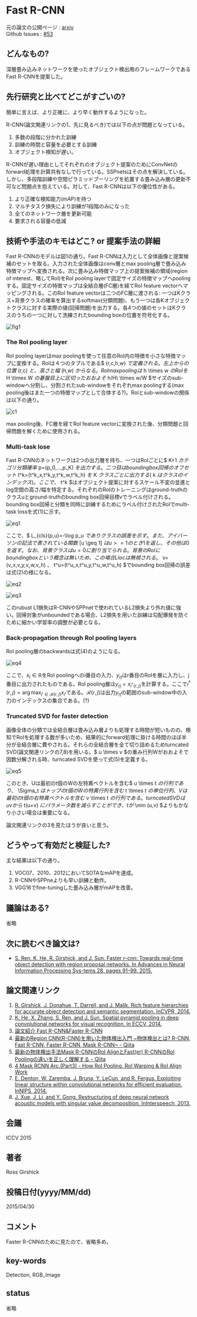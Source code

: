 # Fast R-CNN

元の論文の公開ページ : [arxiv](https://arxiv.org/abs/1504.08083)  
Github Issues : [#53](https://github.com/Obarads/obarads.github.io/issues/53)

## どんなもの?
深層畳み込みネットワークを使ったオブジェクト検出用のフレームワークであるFast R-CNNを提案した。

## 先行研究と比べてどこがすごいの?
簡単に言えば、より正確に、より早く動作するようになった。

R-CNN(論文関連リンクの1、先に見るべき)では以下の点が問題となっている。

1. 多数の段階に分かれた訓練
2. 訓練の時間と容量を必要とする訓練
3. オブジェクト検知が遅い。

R-CNNが遅い理由としてそれぞれのオブジェクト提案のためにConvNetのforward処理を計算共有なしで行っている。SSPnetsはその点を解決している。しかし、多段階訓練や空間ピラミッドプーリングを処置する畳み込み層の更新不可など問題点を抱えている。対して、Fast R-CNNは以下の優位性がある。

1. より正確な検知能力(mAP)を持つ
2. マルチタスク損失により訓練が1段階のみになった
3. 全てのネットワーク層を更新可能
4. 要求される容量の低減

## 技術や手法のキモはどこ? or 提案手法の詳細
Fast R-CNNのモデルは図1の通り。Fast R-CNNは入力として全体画像と提案候補のセットを取る。入力された全体画像はconv層とmax pooling層で畳み込み特徴マップへ変換される。次に畳み込み特徴マップ上の提案候補の領域(region of interest、略してRoI)をRoI pooling layerで固定サイズの特徴マップへpoolingする。固定サイズの特徴マップは全結合層(FC層)を経てRoI feature vectorへマッピングされる。このRoI feature vectorは二つのFC層に渡される: 一つはKクラス+背景クラスの確率を算出するsoftmax(分類問題)、もう一つは各Kオブジェクトクラスに対する実際の値(回帰問題)を出力する。各4つの値のセットはKクラスのうちの一つに対して洗練されたbounding boxの位置を符号化する。

![fig1](img/FR/fig1.png)

### The RoI pooling layer
RoI pooling layerはmax poolingを使って任意のRoI内の特徴を小さな特徴マップに変換する。RoIは４つのタプルである$ (r,c,h,w) $で定義される。左上からの位置$ (r,c) $と、高さと幅$ (h,w) $からなる。RoI max poolingは$ h \times w $のRoIを$ H \times W $の碁盤目上に区切ったおおよそ$ h/H\ \times w/W $サイズのsub-windowへ分割し、分割されたsub-windowをそれぞれmax poolingする(max pooling後はまた一つの特徴マップとして合体する?)。RoIとsub-windowの関係は以下の通り。

![c1](img/FR/c1.png)

max pooling後、FC層を経てRoI feature vectorに変換された後、分類問題と回帰問題を解くために使用される。

### Multi-task lose
Fast R-CNNのネットワークは2つの出力層を持ち、一つはRoIごとに$ K+1 $カテゴリ分類確率$ p=(p_0,...,p_K) $を出力する。二つ目はbounding box回帰のオフセット$ t^k=(t^k_x,t^k_y,t^k_w,t^k_h) $を$ K $クラスごとに出力する($ k $はクラスのインデックス)。ここで、$ t^k $はオブジェクト提案に対するスケール不変の並進とlog空間の高さ/幅を特定する。それぞれのRoIのトレーニングはground-truthのクラスuとground-truthのbounding box回帰目標vでラベル付けされる。bounding box回帰と分類を同時に訓練するためにラベル付けされたRoIでmulti-task lossを式(1)に示す。

![eq1](img/FR/eq1.png)

ここで、$ L_{cls}(p,u)=-\log p_u $でありクラスの誤差を示す。また、アイバーソンの記法で表されている関数$ [u \geq 1] $はu>=1のとき1を返し、その他は0を返す。なお、背景クラスはu=0に割り当てられる。背景のRoIにbounding boxという概念は無いため、この場合Llocは無視される。$ v=(v_x,v_y,v_w,v_h) $、$ t^u=(t^u_x,t^u_y,t^u_w,t^u_h) $でbounding box回帰の誤差は式(2)の様になる。

![eq2](img/FR/eq2.png)

![eq3](img/FR/eq3.png)

このrubust L1損失はR-CNNやSPPnetで使われているL2損失より外れ値に強い。回帰対象がunboundedである場合、L2損失を用いた訓練は勾配爆発を防ぐために細かい学習率の調整が必要となる。

### Back-propagation through RoI pooling layers
RoI pooling層のbackwardsは式(4)のようになる。

![eq4](img/FR/eq4.png)

ここで、$x_i \in \mathbb{R}$をRoI poolingへのi番目の入力、$y_{rj}$はr番目のRoIを層に入力し、j番目に出力されたものである。RoI pooling層は$y_{rj} =x_{i^* (r,j)}$を計算する。ここで$i^* (r,j) = \arg\max_{i' \in \mathcal{R} (r,j)} x_{i'}$である。$\mathcal{R} (r,j)$は出力$y_{rj}$の範囲のsub-window中の入力のインデックスの集合である。(?)

### Truncated SVD for faster detection
画像全体の分類では全結合層は畳み込み層よりも処理する時間が短いものの、検知でRoIを処理する数が多いため、結果的にforward処理に掛ける時間のほぼ半分が全結合層に費やされる。それらの全結合層を全て切り詰めるためturncated SVD(論文関連リンクの7,8)を用いる。$ u \times v $の重み行列Wがおおよそで因数分解される時、turncated SVDを使って式(5)を定義する。

![eq5](img/FR/eq5.png)

このとき、Uは最初のt個のWの左特異ベクトルを含む$ u \times t $の行列であり、$ \Sigma_t $はトップのt個のWの特異行列を含む$ t \times t $の単位行列、Vは最初のt個の右特異ベクトルを含む$ v \times t $の行列である。turncated SVDはuvから$ t(u+v) $にパラメータ数を減らすことができ、tが$ \min (u,v) $よりもかなり小さい場合は重要になる。

論文関連リンクの3を見たほうが良いと思う。

## どうやって有効だと検証した?
主な結果は以下の通り。

1. VOC07、2010、2012においてSOTAなmAPを達成。
2. R-CNNやSPPneよりも早い訓練と動作。
3. VGG16でfine-tuningした畳み込み層がmAPを改善。

## 議論はある?
省略

## 次に読むべき論文は?
- [S. Ren, K. He, R. Girshick, and J. Sun. Faster r-cnn: Towards real-time object detection with region proposal networks. In Advances in Neural Information Processing Sys-tems 28, pages 91–99. 2015.](https://arxiv.org/abs/1506.01497)

## 論文関連リンク
1. [R. Girshick, J. Donahue, T. Darrell, and J. Malik. Rich feature hierarchies for accurate object detection and semantic segmentation. InCVPR, 2014.](https://arxiv.org/abs/1311.2524)
2. [K. He, X. Zhang, S. Ren, and J. Sun. Spatial pyramid pooling in deep convolutional networks for visual recognition. In ECCV, 2014.](https://arxiv.org/abs/1406.4729)
3. [論文紹介 Fast R-CNN&Faster R-CNN](https://www.slideshare.net/takashiabe338/fast-rcnnfaster-rcnn)
4. [最新のRegion CNN(R-CNN)を用いた物体検出入門 \~物体検出とは? R-CNN, Fast R-CNN, Faster R-CNN, Mask R-CNN\~ - Qiita](https://qiita.com/arutema47/items/8ff629a1516f7fd485f9)
5. [最新の物体検出手法Mask R-CNNのRoI AlignとFast(er) R-CNNのRoI Poolingの違いを正しく理解する - Qiita](https://qiita.com/yu4u/items/5cbe9db166a5d72f9eb8)
6. [4 Mask RCNN Arc.(Part3) - How RoI Pooling, RoI Warping & RoI Align Work](https://www.youtube.com/watch?v=XGi-Mz3do2s)
7. [E. Denton, W. Zaremba, J. Bruna, Y. LeCun, and R. Fergus. Exploiting linear structure within convolutional networks for efficient evaluation. InNIPS, 2014.](https://arxiv.org/abs/1404.0736)
8. [J. Xue, J. Li, and Y. Gong. Restructuring of deep neural network acoustic models with singular value decomposition. InInterspeech, 2013.](https://www.microsoft.com/en-us/research/wp-content/uploads/2013/01/svd_v2.pdf)

## 会議
ICCV 2015

## 著者
Ross Girshick

## 投稿日付(yyyy/MM/dd)
2015/04/30

## コメント
Faster R-CNNのために見たので、省略多め。

## key-words
Detection, RGB_Image

## status
省略